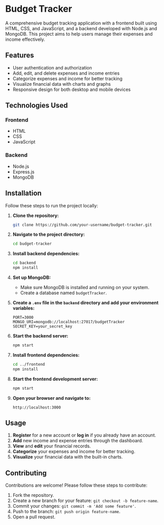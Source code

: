 # Budget Tracker

A comprehensive budget tracking application with a frontend built using HTML, CSS, and JavaScript, and a backend developed with Node.js and MongoDB. This project aims to help users manage their expenses and income effectively.

## Features

- User authentication and authorization
- Add, edit, and delete expenses and income entries
- Categorize expenses and income for better tracking
- Visualize financial data with charts and graphs
- Responsive design for both desktop and mobile devices

## Technologies Used

### Frontend

- HTML
- CSS
- JavaScript

### Backend

- Node.js
- Express.js
- MongoDB

## Installation

Follow these steps to run the project locally:

1. **Clone the repository:**

    ```sh
    git clone https://github.com/your-username/budget-tracker.git
    ```

2. **Navigate to the project directory:**

    ```sh
    cd budget-tracker
    ```

3. **Install backend dependencies:**

    ```sh
    cd backend
    npm install
    ```

4. **Set up MongoDB:**

    - Make sure MongoDB is installed and running on your system.
    - Create a database named `budgetTracker`.

5. **Create a `.env` file in the `backend` directory and add your environment variables:**

    ```env
    PORT=3000
    MONGO_URI=mongodb://localhost:27017/budgetTracker
    SECRET_KEY=your_secret_key
    ```

6. **Start the backend server:**

    ```sh
    npm start
    ```

7. **Install frontend dependencies:**

    ```sh
    cd ../frontend
    npm install
    ```

8. **Start the frontend development server:**

    ```sh
    npm start
    ```

9. **Open your browser and navigate to:**

    ```
    http://localhost:3000
    ```

## Usage

1. **Register** for a new account or **log in** if you already have an account.
2. **Add** new income and expense entries through the dashboard.
3. **View** and **edit** your financial records.
4. **Categorize** your expenses and income for better tracking.
5. **Visualize** your financial data with the built-in charts.

## Contributing

Contributions are welcome! Please follow these steps to contribute:

1. Fork the repository.
2. Create a new branch for your feature: `git checkout -b feature-name`.
3. Commit your changes: `git commit -m 'Add some feature'`.
4. Push to the branch: `git push origin feature-name`.
5. Open a pull request.
